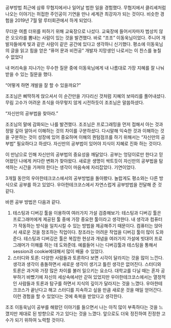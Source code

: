 공부방법
최근에 삼류 무협지에서나 일어날 법한 일을 경험했다. 무협지에서 클리셰처럼 나오는 이야기는 허접한 주인공이 기연을 만나 세계관 최강자가 되는 것이다. 비슷한 경험을 2019년 7월 말 루터회관에서 하게 되었다.

무더운 여름 더위를 피하기 위해 교육장으로 나섰다. 교육장에 들어서자마자 범상치 않은 오오라를 뽐내는 사람이 있는 것을 발견했다. 바로 “조조” 이동욱님이었다. 주니어 개발자들에게 빛과 같은 사람이 같은 공간에 있다고 생각하니 신기했다. 평소에 이동욱님의 글을 읽고 힘을 얻은 “퓨어 문과 비전공” 개발자 지망생인 나로서는 이 찬스를 놓칠 수 없었다

내 머리속을 지나가는 무수한 질문 중에 이동욱님에게 내 나름대로 가장 지혜를 잘 나눠 받을 수 있는 질문을 했다.

“어떻게 하면 개발을 잘 할 수 있을까요?”

조조님은 삐딱하게 앉으셔서 이 순간만을 기다리신 것처럼 지혜의 보따리를 풀어내셨다. 무림 고수가 어려운 초식을 아무렇지 않게 시전하듯이 조조님은 말씀하셨다. 

“자신만의 공부법을 찾아라.”

조조님의 말에 감화되는 나를 발견했다. 조조님은 프로그래밍을 먼저 접해서 아는 것과 정말 깊아 알아서 이해하는 것의 차이를 구분하셨다. 다시말해 익숙한 것과 이해하는 것을 구분하는 것이 성장에 있어 중요하며 이해의 퀀텀점프를 하기 위해서는 “자신만의 공부법” 필요하다고 하셨다. 자신만의 공부법이 있어야 지식이 지혜로 진화 하는 것이다.

이 만남으로 인해 자신만의 공부법의 중요성을 깨달았다. 공부는 엉덩이로만 한다고 믿어왔던 나에게 커다란 변화가 찾아왔다. 새로운 생명이 싹트듯이 자신만의 공부법을 탐색하는 시간을 가져야 한다는 생각이 마음속에 자리잡았다. 기연이었다.

3개월 동안의 우아한테크코스에서의 공부방법을 돌아봤다. 놀랍게도 평소와는 다른 방식으로 공부를 하고 있었다. 우아한테크코스에서 자연스럽게 공부방법을 전달해 준 것 같다. 

바뀐 공부 방법은 다음과 같다.
1)	테스팅과 디버깅 툴을 이용하여 여러가지 가설 검증해보기: 테스팅과 디버깅 툴은 프로그래머에게 제공된 툴 중에 가장 중요한 툴이라고 생각한다. 내 생각과 컴퓨터가 작동하는 방식을 일치시킬 수 있는 방법을 제공해주기 때문이다. 컴퓨터는 앉아서 새로운 것을 창조하는 직업이다. 창조라는 어려운 작업을 디버깅 툴이 많이 도와준다. 테스팅과 디버깅은 툴은 복잡한 현상과 개념을 여러가지 가설에 빗대어 프로그래머가 이해를 하는 데 도와준데. 예를들어 나는 디버깅툴과 테스팅을 통해서 session과 cookie에대해서 많이 배울 수 있었다.
2)	스터디와 토론: 다양한 사람들과 토론하다 보면 시각이 달라지는 것을 많이 느낀다. 생각과 생각이 충돌하면서 새로운 생각이 생기고 틀린 생각은 없어진다. 스터디와 토론은 과거와 가장 많은 차이를 불러 일으키는 요소다. 대학교를 다닐 때는 혼자 공부하기 바빴기에 자신의 세상속에서만 갇혀 있었지만 우아한테크코스에서는 열정적인 사람들과 토론과 탐구를 하면서 지식의 깊이가 달라지는 것을 느꼈다. 우아한테크코스가 끝난다고 해고 스터디를 지속하고 싶을 만큼 새로운 것을 매일 얻어간다. 이런 경험을 할 수 있었다는 것에 축복을 받았다고 생각한다.

조조 이동욱님이 공부를 해왔던 이야기를 들으면서 나는 아직 많이 부족하다는 것을 느꼈지만 제대로 된 방향으로 가고 있다는 것을 느꼈다. 앞으로도 더욱 정진하여 진정한 고수가 되기 위하여 노력할 것이다.

